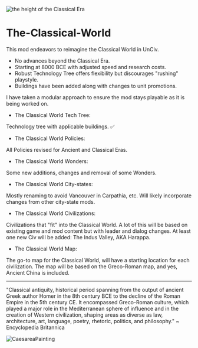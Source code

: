 ![the height of the Classical Era](https://user-images.githubusercontent.com/117689753/206523764-cae42c38-9425-4ff4-bbeb-27b3201fb211.jpg)
# The-Classical-World


This mod endeavors to reimagine the Classical World in UnCiv.

- No advances beyond the Classical Era. 
- Starting at 8000 BCE with adjusted speed and research costs. 
- Robust Technology Tree offers flexibility but discourages "rushing" playstyle.
- Buildings have been added along with changes to unit promotions.

I have taken a modular approach to ensure the mod stays playable as it is being worked on. 

- The Classical World Tech Tree:

Technology tree with applicable buildings. ✅

- The Classical World Policies:

All Policies revised for Ancient and Classical Eras.

- The Classical World Wonders:

Some new additions, changes and removal of some Wonders.

- The Classical World City-states:

Mostly renaming to avoid Vancouver in Carpathia, etc. Will likely incorporate changes from other city-state mods.

- The Classical World Civilizations:

Civilizations that "fit" into the Classical World. A lot of this will be based on existing game and mod content but with leader and dialog changes. At least one new Civ will be added: The Indus Valley, AKA Harappa.

- The Classical World Map:

 The go-to map for the Classical World, will have a starting location for each civilization. The map will be based on the Greco-Roman map, and yes, Ancient China is included.

-----------------------------------

"Classical antiquity, historical period spanning from the output of ancient Greek author Homer in the 8th century BCE to the decline of the Roman Empire in the 5th century CE. It encompassed Greco-Roman culture, which played a major role in the Mediterranean sphere of influence and in the creation of Western civilization, shaping areas as diverse as law, architecture, art, language, poetry, rhetoric, politics, and philosophy." ~ Encyclopedia Britannica

![CaesareaPainting](https://user-images.githubusercontent.com/117689753/204924280-c4c40ff7-afe6-4ee3-a041-58de515d01d6.jpg)

